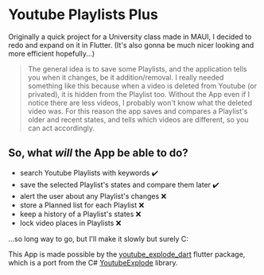 # Youtube Playlists Plus

Originally a quick project for a University class made in MAUI, I decided to redo and expand on it in Flutter.
(It's also gonna be much nicer looking and more efficient hopefully...)

> The general idea is to save some Playlists, and the application tells you when it changes, be it addition/removal.
I really needed something like this because when a video is deleted from Youtube (or privated), it is hidden from the Playlist too.
Without the App even if I notice there are less videos, I probably won't know what the deleted video was.
For this reason the app saves and compares a Playlist's older and recent states, and tells which videos are different, so you can act accordingly.

## So, what *will* the App be able to do?
- search Youtube Playlists with keywords ✔️
- save the selected Playlist's states and compare them later ✔️
- alert the user about any Playlist's changes ❌
- store a Planned list for each Playlist ❌
- keep a history of a Playlist's states ❌
- lock video places in Playlists ❌

...so long way to go, but I'll make it slowly but surely C:

This App is made possible by the [youtube_explode_dart](https://pub.dev/packages/youtube_explode_dart) flutter package, which is a port from the C# [YoutubeExplode](https://github.com/Tyrrrz/YoutubeExplode/) library.

